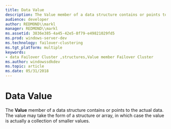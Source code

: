 ```yaml
---
title: Data Value
description: The Value member of a data structure contains or points to the actual data. The value may take the form of a structure or array, in which case the value is actually a collection of smaller values.
audience: developer
author: REDMOND\\markl
manager: REDMOND\\markl
ms.assetid: 3836e385-4a45-42e5-8f79-e49821029fd5
ms.prod: windows-server-dev
ms.technology: failover-clustering
ms.tgt_platform: multiple
keywords:
- data Failover Cluster ,structures,Value member Failover Cluster
ms.author: windowssdkdev
ms.topic: article
ms.date: 05/31/2018
---
```


# Data Value

The **Value** member of a data structure contains or points to the actual data. The value may take the form of a structure or array, in which case the value is actually a collection of smaller values.

 

 




